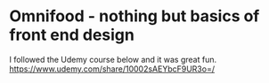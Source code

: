 # Omnifood - nothing but basics of front end design

I followed the Udemy course below and it was great fun.
https://www.udemy.com/share/10002sAEYbcF9UR3o=/



